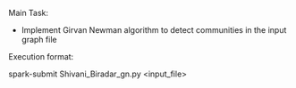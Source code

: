 

Main Task:

- Implement Girvan Newman algorithm to detect communities in the input graph file

Execution format:


spark-submit Shivani_Biradar_gn.py <input_file>


